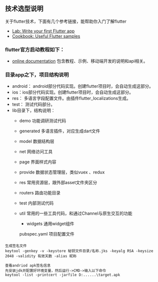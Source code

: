 
## 技术选型说明
关于flutter技术，下面有几个参考链接，能帮助你入门了解flutter
- [Lab: Write your first Flutter app](https://flutter.dev/docs/get-started/codelab)
- [Cookbook: Useful Flutter samples](https://flutter.dev/docs/cookbook)

### flutter官方启动教程如下：
- [online documentation](https://flutter.dev/docs) 包含教程、示例、移动端开发的说明和api相关。

### 目录app之下，项目结构说明
-  android： android部分代码实现。创建flutter项目时，会自动生成这部分。
-  ios：ios部分代码实现。创建flutter项目时，会自动生成这部分。
-  res： 多语言字段配置文件。由插件flutter_localizations生成。
-  test： 测试代码部分。
-  lib目录下，结构说明：
   - demo        功能调研测试代码
   - generated   多语言插件，对应生成dart文件
   - model       数据结构层
   - net         网络访问工具
   - page        界面样式内容
   - provide     数据状态管理层，类似vuex 、redux
   - res         常用资源层，跟外部asset文件夹区分
   - routers     路由功能目录
   - test        内部测试代码
   - util        常用的一些工具代码，和通过Channel与原生交互的功能
     - widgets     通用widget组件

     pubspec.yaml   项目配置文件

####
    生成签名文件
    keytool -genkey -v -keystore 秘钥文件目录/名称.jks -keyalg RSA -keysize 2048 -validity 有效天数 -alias 昵称

    查看andriod apk签名信息
    先安装jdk并配置好环境变量，然后运行->CMD->输入以下命令
    keytool -list -printcert -jarfile D:......\target.apk